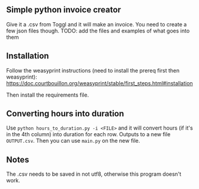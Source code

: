 ## Simple python invoice creator

Give it a .csv from Toggl and it will make an invoice. You need to create a few json files though. TODO: add the files and examples of what goes into them

## Installation

Follow the weasyprint instructions (need to install the prereq first then weasyprint): https://doc.courtbouillon.org/weasyprint/stable/first_steps.html#installation

Then install the requirements file.

## Converting hours into duration

Use `python hours_to_duration.py -i <FILE>` and it will convert hours (if it's in the 4th column) into duration for each row. Outputs to a new file `OUTPUT.csv`. Then you can use `main.py` on the new file. 

## Notes

The .csv needs to be saved in not utf8, otherwise this program doesn't work.
